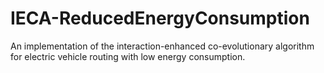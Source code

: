 # IECA-ReducedEnergyConsumption
An implementation of the interaction-enhanced co-evolutionary algorithm for electric vehicle routing with low energy consumption.
